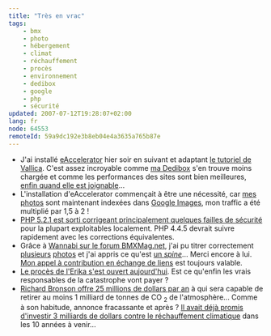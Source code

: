 ```yaml
---
title: "Très en vrac"
tags:
    - bmx
    - photo
    - hébergement
    - climat
    - réchauffement
    - procès
    - environnement
    - dedibox
    - google
    - php
    - sécurité
updated: 2007-07-12T19:28:07+02:00
lang: fr
node: 64553
remoteId: 59a9dc192e3b8eb04e4a3635a765b87e
---
```

 * J'ai installé [eAccelerator](http://www.eaccelerator.net/) hier soir en suivant et adaptant [le tutoriel de Vallica](http://seb.abcblog.fr/index.php?2007/02/06/17-optmiser-ezpublish-avec-eaccelerator). C'est assez incroyable comme [ma Dedibox](/post/migration-sur-dedipwet) s'en trouve moins chargée et comme les performances des sites sont bien meilleures, [enfin quand elle est joignable](http://seb.abcblog.fr/index.php?2007/02/08/18-dedibox-en-rade)...
 * L'installation d'eAccelerator commençait à être une nécessité, car [mes photos](http://photos.pwet.fr) sont maintenant indexées dans [Google Images](http://images.google.fr/images?hl=fr&amp;q=site:pwet.fr&amp;btnG=Recherche%20d), mon traffic a été multiplié par 1,5 à 2 !
 * [PHP 5.2.1 est sorti corrigeant principalement quelques failles de sécurité](http://www.php.net/releases/5_2_1.php) pour la plupart exploitables localement. PHP 4.4.5 devrait suivre rapidement avec les corrections équivalentes.
 * Grâce à [Wannabi sur le forum BMXMag.net](http://bmxmag.xooit.com/t3621-Besoin-d-aide-pour-trouver-le-noms-des-riders-et-des-tricks.htm#35887), j'ai pu titrer correctement [plusieurs](http://photos.pwet.fr/villes-et-departements/herault-34/montpellier/unlookdown-par-john-garcia/) [photos](http://photos.pwet.fr/villes-et-departements/herault-34/montpellier/john-garcia-s-envole/) et j'ai appris ce qu'est [un *spine*](http://photos.pwet.fr/villes-et-departements/herault-34/montpellier/nose-pick-sur-le-spine-par-dave-freimuth/)... Merci encore à lui. [Mon appel à contribution en échange de liens](/post/nokia-fise-2006-et-2007) est toujours valable.
 * [Le procès de l'Erika s'est ouvert aujourd'hui](http://www.actu-environnement.com/ae/news/erika_proces_pollution_maritime_total_2256.php4). Est ce qu'enfin les vrais responsables de la catastrophe vont payer ?
 * [Richard Bronson offre 25 millions de dollars par an](http://tf1.lci.fr/infos/sciences/environnement/0,,3391893,00-climat-richard-branson-lance-defi-aux-chercheurs-.html) à qui sera capable de retirer au moins 1 milliard de tonnes de CO <sub>2</sub> de l'atmosphère... Comme à son habitude, annonce fracassante et après ? [Il avait déjà promis d'investir 3 milliards de dollars contre le réchauffement climatique](/post/a-lire-a-voir-a-mediter-environnement) dans les 10 années à venir...
